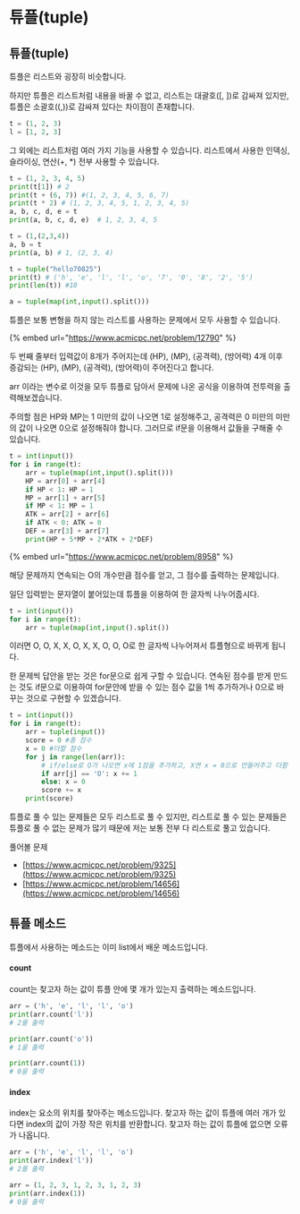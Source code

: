 # 튜플\(tuple\)

## 튜플\(tuple\)

튜플은 리스트와 굉장히 비슷합니다.

하지만 튜플은 리스트처럼 내용을 바꿀 수 없고, 리스트는 대괄호\(\[, \]\)로 감싸져 있지만, 튜플은 소괄호\(\(,\)\)로 감싸져 있다는 차이점이 존재합니다.

```python
t = (1, 2, 3)
l = [1, 2, 3]
```

그 외에는 리스트처럼 여러 가지 기능을 사용할 수 있습니다. 리스트에서 사용한 인덱싱, 슬라이싱, 연산\(+, \*\) 전부 사용할 수 있습니다.

```python
t = (1, 2, 3, 4, 5)
print(t[1]) # 2
print(t + (6, 7)) #(1, 2, 3, 4, 5, 6, 7)
print(t * 2) # (1, 2, 3, 4, 5, 1, 2, 3, 4, 5)
a, b, c, d, e = t
print(a, b, c, d, e)  # 1, 2, 3, 4, 5

t = (1,(2,3,4))
a, b = t
print(a, b) # 1, (2, 3, 4)

t = tuple("hello70825")
print(t) # ('h', 'e', 'l', 'l', 'o', '7', '0', '8', '2', '5')
print(len(t)) #10

a = tuple(map(int,input().split()))
```



튜플은 보통 변형을 하지 않는 리스트를 사용하는 문제에서 모두 사용할 수 있습니다.

{% embed url="https://www.acmicpc.net/problem/12790" %}

두 번째 줄부터 입력값이 8개가 주어지는데 \(HP\), \(MP\), \(공격력\), \(방어력\) 4개 이후 증감되는 \(HP\), \(MP\), \(공격력\), \(방어력\)이 주어진다고 합니다.

arr 이라는 변수로 이것을 모두 튜플로 담아서 문제에 나온 공식을 이용하여 전투력을 출력해보겠습니다.

주의할 점은 HP와 MP는 1 미만의 값이 나오면 1로 설정해주고, 공격력은 0 미만의 미만의 값이 나오면 0으로 설정해줘야 합니다. 그러므로 if문을 이용해서 값들을 구해줄 수 있습니다.

```python
t = int(input())
for i in range(t):
    arr = tuple(map(int,input().split()))
    HP = arr[0] + arr[4]
    if HP < 1: HP = 1
    MP = arr[1] + arr[5]
    if MP < 1: MP = 1
    ATK = arr[2] + arr[6]
    if ATK < 0: ATK = 0
    DEF = arr[3] + arr[7]
    print(HP + 5*MP + 2*ATK + 2*DEF)
```



{% embed url="https://www.acmicpc.net/problem/8958" %}

해당 문제까지 연속되는 O의 개수만큼 점수를 얻고, 그 점수를 출력하는 문제입니다.

일단 입력받는 문자열이 붙어있는데 튜플을 이용하여 한 글자씩 나누어줍시다.

```python
t = int(input())
for i in range(t):
    arr = tuple(map(int,input().split())
```

이러면 O, O, X, X, O, X, X, O, O, O로 한 글자씩 나누어져서 튜플형으로 바뀌게 됩니다.

한 문제씩 답안을 받는 것은 for문으로 쉽게 구할 수 있습니다. 연속된 점수를 받게 만드는 것도 if문으로 이용하여 for문안에 받을 수 있는 점수 값을 1씩 추가하거나 0으로 바꾸는 것으로 구현할 수 있겠습니다.

```python
t = int(input())
for i in range(t):
    arr = tuple(input())
    score = 0 #총 점수
    x = 0 #더할 점수
    for j in range(len(arr)):
        # if/else로 O가 나오면 x에 1점을 추가하고, X면 x = 0으로 만들어주고 더함
        if arr[j] == 'O': x += 1
        else: x = 0
        score += x
    print(score)
```

튜플로 풀 수 있는 문제들은 모두 리스트로 풀 수 있지만, 리스트로 풀 수 있는 문제들은 튜플로 풀 수 없는 문제가 많기 때문에 저는 보통 전부 다 리스트로 풀고 있습니다.

풀어볼 문제

* [https://www.acmicpc.net/problem/9325](https://www.acmicpc.net/problem/9325)
* [https://www.acmicpc.net/problem/14656](https://www.acmicpc.net/problem/14656)

## 튜플 메소드

튜플에서 사용하는 메소드는 이미 list에서 배운 메소드입니다.

#### count

count는 찾고자 하는 값이 튜플 안에 몇 개가 있는지 출력하는 메소드입니다.

```python
arr = ('h', 'e', 'l', 'l', 'o')
print(arr.count('l'))
# 2를 출력

print(arr.count('o'))
# 1을 출력

print(arr.count(1))
# 0을 출력
```

#### index

index는 요소의 위치를 찾아주는 메소드입니다. 찾고자 하는 값이 튜플에 여러 개가 있다면 index의 값이 가장 작은 위치를  반환합니다. 찾고자 하는 값이 튜플에 없으면 오류가 나옵니다.

```python
arr = ('h', 'e', 'l', 'l', 'o')
print(arr.index('l'))
# 2를 출력

arr = (1, 2, 3, 1, 2, 3, 1, 2, 3)
print(arr.index(1))
# 0을 출력
```

